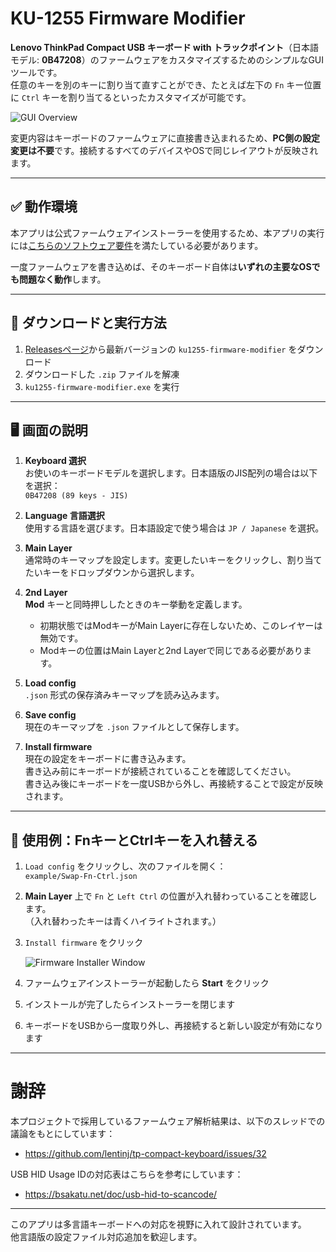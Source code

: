 # KU-1255 Firmware Modifier

**Lenovo ThinkPad Compact USB キーボード with トラックポイント**（日本語モデル: **0B47208**）のファームウェアをカスタマイズするためのシンプルなGUIツールです。  
任意のキーを別のキーに割り当て直すことができ、たとえば左下の `Fn` キー位置に `Ctrl` キーを割り当てるといったカスタマイズが可能です。

![GUI Overview](https://github.com/haborite/ku1255-firmware-modifier/blob/main/python_ver/img/gui-overview-new.png)

変更内容はキーボードのファームウェアに直接書き込まれるため、**PC側の設定変更は不要**です。接続するすべてのデバイスやOSで同じレイアウトが反映されます。

---

## ✅ 動作環境

本アプリは公式ファームウェアインストーラーを使用するため、本アプリの実行には[こちらのソフトウェア要件](https://support.lenovo.com/jp/ja/solutions/pd026745-thinkpad-compact-usb-keyboard-with-trackpoint-overview-and-service-parts)を満たしている必要があります。

一度ファームウェアを書き込めば、そのキーボード自体は**いずれの主要なOSでも問題なく動作**します。

---

## 🚀 ダウンロードと実行方法

1. [Releasesページ](https://github.com/haborite/ku1255-firmware-modifier/releases)から最新バージョンの `ku1255-firmware-modifier` をダウンロード
2. ダウンロードした `.zip` ファイルを解凍
3. `ku1255-firmware-modifier.exe` を実行

---

## 🖥️ 画面の説明

1. **Keyboard 選択**  
   お使いのキーボードモデルを選択します。日本語版のJIS配列の場合は以下を選択：  
   `0B47208 (89 keys - JIS)`

2. **Language 言語選択**  
   使用する言語を選びます。日本語設定で使う場合は `JP / Japanese` を選択。

3. **Main Layer**  
   通常時のキーマップを設定します。変更したいキーをクリックし、割り当てたいキーをドロップダウンから選択します。

4. **2nd Layer**  
   **Mod** キーと同時押ししたときのキー挙動を定義します。  
   - 初期状態ではModキーがMain Layerに存在しないため、このレイヤーは無効です。  
   - Modキーの位置はMain Layerと2nd Layerで同じである必要があります。

5. **Load config**  
   `.json` 形式の保存済みキーマップを読み込みます。

6. **Save config**  
   現在のキーマップを `.json` ファイルとして保存します。

7. **Install firmware**  
   現在の設定をキーボードに書き込みます。  
   書き込み前にキーボードが接続されていることを確認してください。  
   書き込み後にキーボードを一度USBから外し、再接続することで設定が反映されます。

---

## 🔧 使用例：FnキーとCtrlキーを入れ替える

1. `Load config` をクリックし、次のファイルを開く：  
   `example/Swap-Fn-Ctrl.json`
2. **Main Layer** 上で `Fn` と `Left Ctrl` の位置が入れ替わっていることを確認します。  
   （入れ替わったキーは青くハイライトされます。）
3. `Install firmware` をクリック

   ![Firmware Installer Window](https://github.com/user-attachments/assets/785abfd8-7b13-44aa-b505-b227ed7be4a9)

4. ファームウェアインストーラーが起動したら **Start** をクリック
5. インストールが完了したらインストーラーを閉じます
6. キーボードをUSBから一度取り外し、再接続すると新しい設定が有効になります

---

# 謝辞

本プロジェクトで採用しているファームウェア解析結果は、以下のスレッドでの議論をもとにしています：  
- https://github.com/lentinj/tp-compact-keyboard/issues/32

USB HID Usage IDの対応表はこちらを参考にしています：  
- https://bsakatu.net/doc/usb-hid-to-scancode/

---

このアプリは多言語キーボードへの対応を視野に入れて設計されています。  
他言語版の設定ファイル対応追加を歓迎します。
